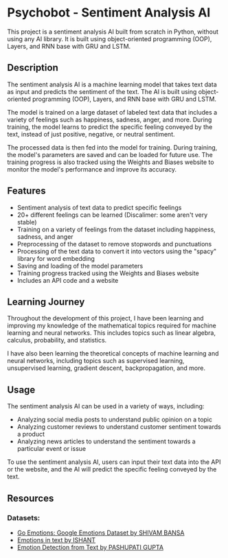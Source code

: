 # Psychobot - Sentiment Analysis AI

This project is a sentiment analysis AI built from scratch in Python, without using any AI library. It is built using object-oriented programming (OOP), Layers, and RNN base with GRU and LSTM.

## Description

The sentiment analysis AI is a machine learning model that takes text data as input and predicts the sentiment of the text. The AI is built using object-oriented programming (OOP), Layers, and RNN base with GRU and LSTM. 

The model is trained on a large dataset of labeled text data that includes a variety of feelings such as happiness, sadness, anger, and more. During training, the model learns to predict the specific feeling conveyed by the text, instead of just positive, negative, or neutral sentiment.

The processed data is then fed into the model for training. During training, the model's parameters are saved and can be loaded for future use. The training progress is also tracked using the Weights and Biases website to monitor the model's performance and improve its accuracy.


## Features

- Sentiment analysis of text data to predict specific feelings
- 20+ different feelings can be learned (Discalimer: some aren't very stable)
- Training on a variety of feelings from the dataset including happiness, sadness, and anger
- Preprocessing of the dataset to remove stopwords and punctuations
- Processing of the text data to convert it into vectors using the "spacy" library for word embedding
- Saving and loading of the model parameters
- Training progress tracked using the Weights and Biases website
- Includes an API code and a website

## Learning Journey

Throughout the development of this project, I have been learning and improving my knowledge of the mathematical topics required for machine learning and neural networks. This includes topics such as linear algebra, calculus, probability, and statistics.

I have also been learning the theoretical concepts of machine learning and neural networks, including topics such as supervised learning, unsupervised learning, gradient descent, backpropagation, and more.

## Usage

The sentiment analysis AI can be used in a variety of ways, including:

- Analyzing social media posts to understand public opinion on a topic
- Analyzing customer reviews to understand customer sentiment towards a product
- Analyzing news articles to understand the sentiment towards a particular event or issue

To use the sentiment analysis AI, users can input their text data into the API or the website, and the AI will predict the specific feeling conveyed by the text.

## Resources
### Datasets:
- [Go Emotions: Google Emotions Dataset by SHIVAM BANSA](https://www.kaggle.com/datasets/shivamb/go-emotions-google-emotions-dataset)
- [Emotions in text by ISHANT](https://www.kaggle.com/datasets/ishantjuyal/emotions-in-text)
- [Emotion Detection from Text by PASHUPATI GUPTA](https://www.kaggle.com/datasets/pashupatigupta/emotion-detection-from-text)


